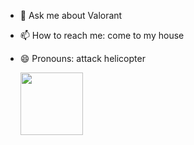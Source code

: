 

- 💬 Ask me about Valorant
- 📫 How to reach me: come to my house
- 😄 Pronouns: attack helicopter

   <img height="100" src="[https://media.tenor.com/8qaG0Qfq9wYAAAAi/whos-next-valorant.gif](https://media1.tenor.com/m/kn-0JtzCv7YAAAAd/yoru.gif)https://media1.tenor.com/m/kn-0JtzCv7YAAAAd/yoru.gif"/>

